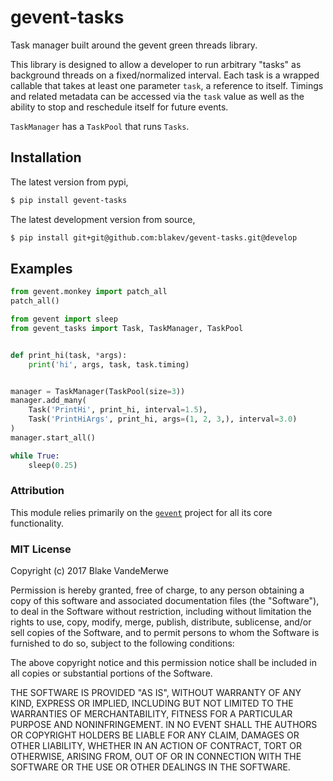 # gevent-tasks
Task manager built around the gevent green threads library.

This library is designed to allow a developer to run arbitrary "tasks" as background
threads on a fixed/normalized interval.  Each task is a wrapped
callable that takes at least one parameter `task`, a reference to itself. Timings
and related metadata can be accessed via the `task` value as well as the ability
to stop and reschedule itself for future events.


`TaskManager` has a `TaskPool` that runs `Tasks`.

## Installation

The latest version from pypi,

```bash
$ pip install gevent-tasks
```

The latest development version from source,

```bash
$ pip install git+git@github.com:blakev/gevent-tasks.git@develop
```



## Examples



```python
from gevent.monkey import patch_all
patch_all()

from gevent import sleep
from gevent_tasks import Task, TaskManager, TaskPool


def print_hi(task, *args):
    print('hi', args, task, task.timing)


manager = TaskManager(TaskPool(size=3))
manager.add_many(
    Task('PrintHi', print_hi, interval=1.5),
    Task('PrintHiArgs', print_hi, args=(1, 2, 3,), interval=3.0)
)
manager.start_all()

while True:
    sleep(0.25)
```

### Attribution

This module relies primarily on the [`gevent`](http://www.gevent.org/index.html) 
project for all its core functionality.

### MIT License

Copyright (c) 2017 Blake VandeMerwe

Permission is hereby granted, free of charge, to any person obtaining a copy
of this software and associated documentation files (the "Software"), to deal
in the Software without restriction, including without limitation the rights
to use, copy, modify, merge, publish, distribute, sublicense, and/or sell
copies of the Software, and to permit persons to whom the Software is
furnished to do so, subject to the following conditions:

The above copyright notice and this permission notice shall be included in all
copies or substantial portions of the Software.

THE SOFTWARE IS PROVIDED "AS IS", WITHOUT WARRANTY OF ANY KIND, EXPRESS OR
IMPLIED, INCLUDING BUT NOT LIMITED TO THE WARRANTIES OF MERCHANTABILITY,
FITNESS FOR A PARTICULAR PURPOSE AND NONINFRINGEMENT. IN NO EVENT SHALL THE
AUTHORS OR COPYRIGHT HOLDERS BE LIABLE FOR ANY CLAIM, DAMAGES OR OTHER
LIABILITY, WHETHER IN AN ACTION OF CONTRACT, TORT OR OTHERWISE, ARISING FROM,
OUT OF OR IN CONNECTION WITH THE SOFTWARE OR THE USE OR OTHER DEALINGS IN THE
SOFTWARE.
